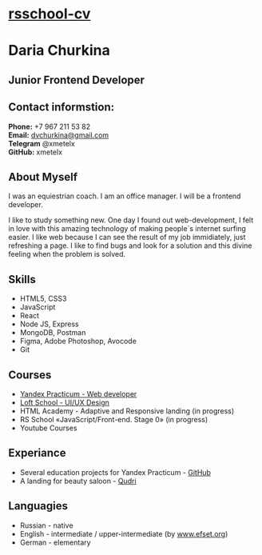 # [rsschool-cv](https://xmetelx.github.io/rsschool-cv/cv)

# Daria Churkina

## Junior Frontend Developer

## Contact informstion: 
**Phone:** +7 967 211 53 82 </br>
**Email:** dvchurkina@gmail.com </br>
**Telegram** @xmetelx </br>
**GitHub:** xmetelx

## About Myself
I was an equiestrian coach.
I am an office manager.
I will be a frontend developer.

I like to study something new. One day I found out web-development, I felt in love with this amazing technology of making people`s internet surfing easier. I like web because I can see the result of my job immidiately, just refreshing a page. I like to find bugs and look for a solution and this divine feeling when the problem is solved. 

## Skills
* HTML5, CSS3
* JavaScript 
* React 
* Node JS, Express
* MongoDB, Postman
* Figma, Adobe Photoshop, Avocode
* Git

## Courses
* [Yandex Practicum - Web developer](https://practicum.yandex.ru/profile/web/)
* [Loft School - UI/UX Design](https://loftschool.com/professions/ux-ui-designer)
* HTML Academy - Adaptive and Responsive landing (in progress)
* RS School «JavaScript/Front-end. Stage 0» (in progress)
* Youtube Courses

## Experiance
* Several education projects for Yandex Practicum - [GitHub](https://github.com/xMetelx?tab=repositories)
* A landing for beauty saloon - [Qudri](https://qudri.info/)

## Languagies
* Russian - native
* English - intermediate / upper-intermediate (by www.efset.org)
* German - elementary